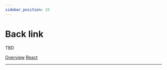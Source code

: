 ```yaml
---
sidebar_position: 25
---
```


# Back link

TBD

<a href='./index.md' class='view-option'> Overview</a>
<a href='./react.md' class='view-option view-option-selected'> React</a>
__________________________________________________________________________________